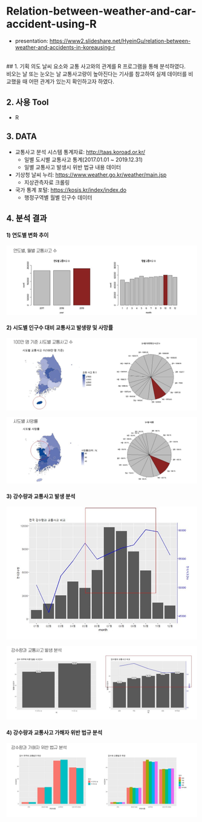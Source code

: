 # Relation-between-weather-and-car-accident-using-R
* presentation: https://www2.slideshare.net/HyeinGu/relation-between-weather-and-accidents-in-koreausing-r
<br>
## 1. 기획 의도
날씨 요소와 교통 사고와의 관계를 R 프로그램을 통해 분석하였다. <br>
비오는 날 또는 눈오는 날 교통사고량이 높아진다는 기사를 참고하여 실제 데이터를 비교했을 때 어떤 관계가 있는지 확인하고자 하였다. <br>

## 2. 사용 Tool
* R

## 3. DATA

* 교통사고 분석 시스템 통계자료: http://taas.koroad.or.kr/
  * 일별 도시별 교통사고 통계(2017.01.01 ~ 2019.12.31)
  * 일별 교통사고 발생시 위반 법규 내용 데이터
* 기상청 날씨 누리: https://www.weather.go.kr/weather/main.jsp
  * 지상관측자료 크롤링
* 국가 통계 포털: https://kosis.kr/index/index.do
  * 행정구역별 월별 인구수 데이터

## 4. 분석 결과

#### 1) 연도별 변화 추이

![슬라이드12](./portfolio_images/슬라이드12.JPG)

#### 2) 시도별 인구수 대비 교통사고 발생량 및 사망률

![슬라이드14](./portfolio_images/슬라이드14.JPG)

![슬라이드15](./portfolio_images/슬라이드15.JPG)



#### 3) 강수량과 교통사고 발생 분석

![슬라이드16](./portfolio_images/슬라이드16.JPG)

![슬라이드19](./portfolio_images/슬라이드19.JPG)

#### 4) 강수량과 교통사고 가해자 위반 법규 분석

![슬라이드21](./portfolio_images/슬라이드21.JPG)

